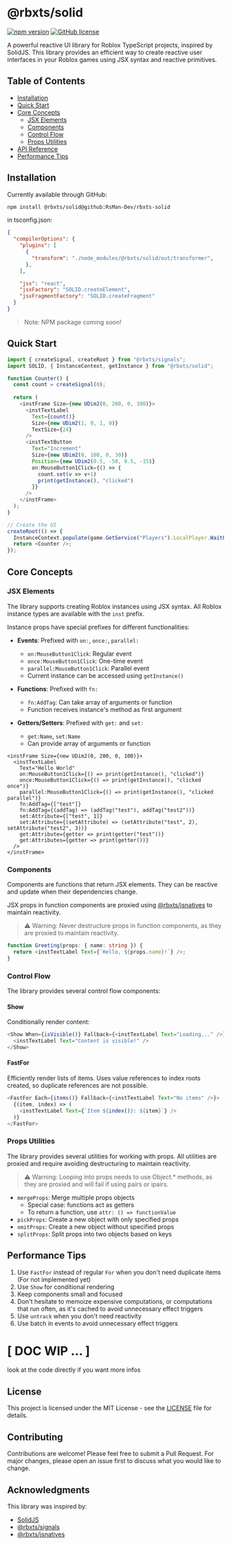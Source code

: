 # @rbxts/solid

[![npm version](https://img.shields.io/npm/v/@rbxts/solid)](https://www.npmjs.com/package/@rbxts/solid)
[![GitHub license](https://img.shields.io/github/license/RsMan-Dev/rbxts-solid)](https://github.com/RsMan-Dev/rbxts-solid/blob/main/LICENSE)

A powerful reactive UI library for Roblox TypeScript projects, inspired by SolidJS. This library provides an efficient way to create reactive user interfaces in your Roblox games using JSX syntax and reactive primitives.

## Table of Contents

- [Installation](#installation)
- [Quick Start](#quick-start)
- [Core Concepts](#core-concepts)
  - [JSX Elements](#jsx-elements)
  - [Components](#components)
  - [Control Flow](#control-flow)
  - [Props Utilities](#props-utilities)
- [API Reference](#api-reference)
- [Performance Tips](#performance-tips)

## Installation

Currently available through GitHub:

```bash
npm install @rbxts/solid@github:RsMan-Dev/rbxts-solid
```
in tsconfig.json:

```json
{
  "compilerOptions": {
    "plugins": [
      {
        "transform": "./node_modules/@rbxts/solid/out/transformer",
      },
    ],

    "jsx": "react",
    "jsxFactory": "SOLID.createElement",
    "jsxFragmentFactory": "SOLID.createFragment"
  }
}
```
> Note: NPM package coming soon!

## Quick Start

```typescript
import { createSignal, createRoot } from "@rbxts/signals";
import SOLID, { InstanceContext, getInstance } from "@rbxts/solid";

function Counter() {
  const count = createSignal(0);
  
  return (
    <instFrame Size={new UDim2(0, 200, 0, 100)}>
      <instTextLabel
        Text={count()}
        Size={new UDim2(1, 0, 1, 0)}
        TextSize={24}
      />
      <instTextButton
        Text="Increment"
        Size={new UDim2(0, 100, 0, 30)}
        Position={new UDim2(0.5, -50, 0.5, -15)}
        on:MouseButton1Click={() => {
          count.set(v => v+1)
          print(getInstance(), "clicked")
        }}
      />
    </instFrame>
  );
}

// Create the UI
createRoot(() => {
  InstanceContext.populate(game.GetService("Players").LocalPlayer.WaitForChild("PlayerGui"));
  return <Counter />;
});
```

## Core Concepts

### JSX Elements

The library supports creating Roblox instances using JSX syntax. All Roblox instance types are available with the `inst` prefix.

Instance props have special prefixes for different functionalities:

- **Events**: Prefixed with `on:`, `once:`, `parallel:`
  - `on:MouseButton1Click`: Regular event
  - `once:MouseButton1Click`: One-time event
  - `parallel:MouseButton1Click`: Parallel event
  - Current instance can be accessed using `getInstance()`

- **Functions**: Prefixed with `fn:`
  - `fn:AddTag`: Can take array of arguments or function
  - Function receives instance's method as first argument

- **Getters/Setters**: Prefixed with `get:` and `set:`
  - `get:Name`, `set:Name`
  - Can provide array of arguments or function

```tsx
<instFrame Size={new UDim2(0, 200, 0, 100)}>
  <instTextLabel 
    Text="Hello World"
    on:MouseButton1Click={() => print(getInstance(), "clicked")}
    once:MouseButton1Click={() => print(getInstance(), "clicked once")}
    parallel:MouseButton1Click={() => print(getInstance(), "clicked parallel")}
    fn:AddTag={["test"]}
    fn:AddTag={(addTag) => (addTag("test"), addTag("test2"))}
    set:Attribute={["test", 1]}
    set:Attribute={(setAttribute) => (setAttribute("test", 2), setAttribute("test2", 3))}
    get:Attribute={getter => print(getter("test"))}
    get:Attributes={getter => print(getter())}
  />
</instFrame>
```

### Components

Components are functions that return JSX elements. They can be reactive and update when their dependencies change.

JSX props in function components are proxied using [@rbxts/jsnatives](https://github.com/RsMan-Dev/rbxts-jsnatives) to maintain reactivity.

> ⚠️ Warning: Never destructure props in function components, as they are proxied to maintain reactivity.

```typescript
function Greeting(props: { name: string }) {
  return <instTextLabel Text={`Hello, ${props.name}!`} />;
}
```

### Control Flow

The library provides several control flow components:

#### Show

Conditionally render content:

```typescript
<Show When={isVisible()} Fallback={<instTextLabel Text="Loading..." />}>
  <instTextLabel Text="Content is visible!" />
</Show>
```

#### FastFor

Efficiently render lists of items. Uses value references to index roots created, so duplicate references are not possible.

```typescript
<FastFor Each={items()} Fallback={<instTextLabel Text="No items" />}>
  {(item, index) => (
    <instTextLabel Text={`Item ${index()}: ${item}`} />
  )}
</FastFor>
```

### Props Utilities

The library provides several utilities for working with props. All utilities are proxied and require avoiding destructuring to maintain reactivity.

> ⚠️ Warning: Looping into props needs to use Object.* methods, as they are proxied and will fail if using pairs or ipairs.

- `mergeProps`: Merge multiple props objects
  - Special case: functions act as getters
  - To return a function, use `attr: () => functionValue`
- `pickProps`: Create a new object with only specified props
- `omitProps`: Create a new object without specified props
- `splitProps`: Split props into two objects based on keys

## Performance Tips

1. Use `FastFor` instead of regular `For` when you don't need duplicate items (For not implemented yet)
2. Use `Show` for conditional rendering
3. Keep components small and focused
4. Don't hesitate to memoize expensive computations, or computations that run often, as it's cached to avoid unnecessary effect triggers
5. Use `untrack` when you don't need reactivity
6. Use batch in events to avoid unnecessary effect triggers

# [ DOC WIP ... ]
look at the code directly if you want more infos

## License

This project is licensed under the MIT License - see the [LICENSE](LICENSE) file for details.

## Contributing

Contributions are welcome! Please feel free to submit a Pull Request. For major changes, please open an issue first to discuss what you would like to change.

## Acknowledgments

This library was inspired by:
- [SolidJS](https://github.com/solidjs/solid)
- [@rbxts/signals](https://github.com/RsMan-Dev/rbxts-signals)
- [@rbxts/jsnatives](https://github.com/RsMan-Dev/rbxts-jsnatives)
